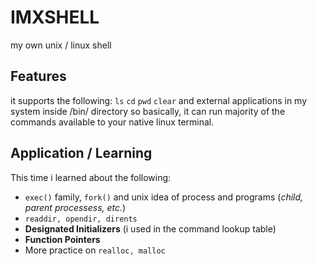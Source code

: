 # IMXSHELL
my own unix / linux shell

## Features
it supports the following: 
`ls` `cd` `pwd` `clear` and external applications in my system inside /bin/ directory so basically, it can run majority of the commands available to your native linux terminal.

## Application / Learning
This time i learned about the following:
 - `exec()` family, `fork()` and unix idea of process and programs (*child, parent processess, etc.*)
 - `readdir, opendir, dirents` 
 - **Designated Initializers** (i used in the command lookup table)
 - **Function Pointers** 
 - More practice on `realloc, malloc`